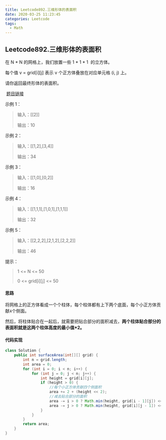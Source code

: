 ```yaml
---
title: Leetcode892.三维形体的表面积
date: 2020-03-25 11:23:45
categories: Leetcode
tags:
  - Math
---
```


## Leetcode892.三维形体的表面积

在 N * N 的网格上，我们放置一些 1 * 1 * 1  的立方体。

每个值 v = grid[i][j] 表示 v 个正方体叠放在对应单元格 (i, j) 上。

请你返回最终形体的表面积。

 [题目链接](https://leetcode-cn.com/problems/surface-area-of-3d-shapes)

<!--more-->

示例 1：

> 输入：[[2]]
>
> 输出：10

示例 2：

> 输入：[[1,2],[3,4]]
>
> 输出：34

示例 3：

> 输入：[[1,0],[0,2]]
>
> 输出：16

示例 4：

> 输入：[[1,1,1],[1,0,1],[1,1,1]]
>
> 输出：32

示例 5：

> 输入：[[2,2,2],[2,1,2],[2,2,2]]
>
> 输出：46


提示：

> 1 <= N <= 50
>
> 0 <= grid[i][j] <= 50

#### 思路

将网格上的正方体看成一个个柱体，每个柱体都有上下两个底面，每个小正方体贡献`4`个侧面。

然后，将柱体贴合在一起后，就需要把贴合部分的面积减去，**两个柱体贴合部分的表面积就是这两个柱体高度的最小值*2。**

#### 代码实现

```java
class Solution {
    public int surfaceArea(int[][] grid) {
        int n = grid.length;
        int area = 0;
        for (int i = 0; i < n; i++) {
            for (int j = 0; j < n; j++) {
                int height = grid[i][j];
                if (height > 0) {
                    //每个小正方体贡献四个侧面积
                    area += 2 + (height << 2);
                    //减去贴合部分的面积
                    area -= i > 0 ? Math.min(height, grid[i - 1][j]) << 1 : 0;
                    area -= j > 0 ? Math.min(height, grid[i][j - 1]) << 1 : 0;
                }
            }
        }
        return area;
    }
}
```

